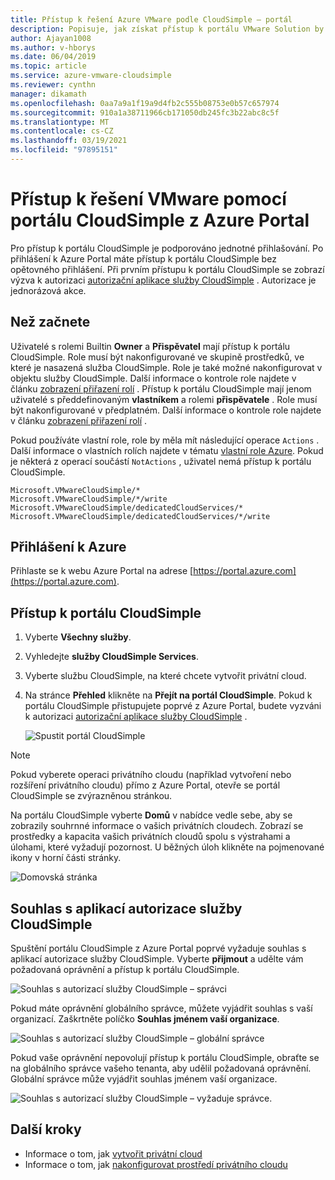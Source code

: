 ```yaml
---
title: Přístup k řešení Azure VMware podle CloudSimple – portál
description: Popisuje, jak získat přístup k portálu VMware Solution by CloudSimple z webu Azure Portal.
author: Ajayan1008
ms.author: v-hborys
ms.date: 06/04/2019
ms.topic: article
ms.service: azure-vmware-cloudsimple
ms.reviewer: cynthn
manager: dikamath
ms.openlocfilehash: 0aa7a9a1f19a9d4fb2c555b08753e0b57c657974
ms.sourcegitcommit: 910a1a38711966cb171050db245fc3b22abc8c5f
ms.translationtype: MT
ms.contentlocale: cs-CZ
ms.lasthandoff: 03/19/2021
ms.locfileid: "97895151"
---
```

# <a name="access-the-vmware-solution-by-cloudsimple-portal-from-the-azure-portal"></a>Přístup k řešení VMware pomocí portálu CloudSimple z Azure Portal

Pro přístup k portálu CloudSimple je podporováno jednotné přihlašování. Po přihlášení k Azure Portal máte přístup k portálu CloudSimple bez opětovného přihlášení. Při prvním přístupu k portálu CloudSimple se zobrazí výzva k autorizaci [autorizační aplikace služby CloudSimple](#consent-to-cloudsimple-service-authorization-application) .  Autorizace je jednorázová akce.

## <a name="before-you-begin"></a>Než začnete

Uživatelé s rolemi Builtin **Owner** a **Přispěvatel** mají přístup k portálu CloudSimple.  Role musí být nakonfigurované ve skupině prostředků, ve které je nasazená služba CloudSimple.  Role je také možné nakonfigurovat v objektu služby CloudSimple.  Další informace o kontrole role najdete v článku [zobrazení přiřazení rolí](../role-based-access-control/check-access.md) . Přístup k portálu CloudSimple mají jenom uživatelé s předdefinovaným **vlastníkem** a rolemi **přispěvatele** .  Role musí být nakonfigurované v předplatném.  Další informace o kontrole role najdete v článku [zobrazení přiřazení rolí](../role-based-access-control/check-access.md) .

Pokud používáte vlastní role, role by měla mít následující operace ```Actions``` .  Další informace o vlastních rolích najdete v tématu [vlastní role Azure](../role-based-access-control/custom-roles.md).  Pokud je některá z operací součástí ```NotActions``` , uživatel nemá přístup k portálu CloudSimple.

```
Microsoft.VMwareCloudSimple/*
Microsoft.VMwareCloudSimple/*/write
Microsoft.VMwareCloudSimple/dedicatedCloudServices/*
Microsoft.VMwareCloudSimple/dedicatedCloudServices/*/write
```

## <a name="sign-in-to-azure"></a>Přihlášení k Azure

Přihlaste se k webu Azure Portal na adrese [https://portal.azure.com](https://portal.azure.com).

## <a name="access-the-cloudsimple-portal"></a>Přístup k portálu CloudSimple

1. Vyberte **Všechny služby**.

2. Vyhledejte **služby CloudSimple Services**.

3. Vyberte službu CloudSimple, na které chcete vytvořit privátní cloud.

4. Na stránce **Přehled** klikněte na **Přejít na portál CloudSimple**.  Pokud k portálu CloudSimple přistupujete poprvé z Azure Portal, budete vyzváni k autorizaci [autorizační aplikace služby CloudSimple](#consent-to-cloudsimple-service-authorization-application) . 

    ![Spustit portál CloudSimple](media/launch-cloudsimple-portal.png)

> [!NOTE]
> Pokud vyberete operaci privátního cloudu (například vytvoření nebo rozšíření privátního cloudu) přímo z Azure Portal, otevře se portál CloudSimple se zvýrazněnou stránkou.

Na portálu CloudSimple vyberte **Domů** v nabídce vedle sebe, aby se zobrazily souhrnné informace o vašich privátních cloudech. Zobrazí se prostředky a kapacita vašich privátních cloudů spolu s výstrahami a úlohami, které vyžadují pozornost. U běžných úloh klikněte na pojmenované ikony v horní části stránky.

![Domovská stránka](media/cloudsimple-portal-home.png)

## <a name="consent-to-cloudsimple-service-authorization-application"></a>Souhlas s aplikací autorizace služby CloudSimple

Spuštění portálu CloudSimple z Azure Portal poprvé vyžaduje souhlas s aplikací autorizace služby CloudSimple.  Vyberte **přijmout** a udělte vám požadovaná oprávnění a přístup k portálu CloudSimple.

![Souhlas s autorizací služby CloudSimple – správci](media/cloudsimple-azure-consent.png)

Pokud máte oprávnění globálního správce, můžete vyjádřit souhlas s vaší organizací.  Zaškrtněte políčko **Souhlas jménem vaší organizace**.

![Souhlas s autorizací služby CloudSimple – globální správce](media/cloudsimple-azure-consent-global-admin.png)

Pokud vaše oprávnění nepovolují přístup k portálu CloudSimple, obraťte se na globálního správce vašeho tenanta, aby udělil požadovaná oprávnění.  Globální správce může vyjádřit souhlas jménem vaší organizace.

![Souhlas s autorizací služby CloudSimple – vyžaduje správce.](media/cloudsimple-azure-consent-requires-administrator.png)

## <a name="next-steps"></a>Další kroky

* Informace o tom, jak [vytvořit privátní cloud](./create-private-cloud.md)
* Informace o tom, jak [nakonfigurovat prostředí privátního cloudu](quickstart-create-private-cloud.md)
